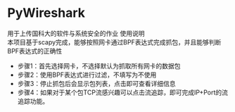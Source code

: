 # PyWireshark
用于上传国科大的软件与系统安全的作业
使用说明               
本项目基于scapy完成，能够按照网卡通过BPF表达式完成抓包，并且能够判断BPF表达式的正确性
- 步骤1：首先选择网卡，不选择默认为抓取所有网卡的数据包
- 步骤2：使用BPF表达式进行过滤，不填写为不使用
- 步骤3：停止抓包后会显示包列表，点击即可查看详细信息
- 步骤4：如果对于某个包TCP流感兴趣可以点击流追踪，即可完成IP+Port的流追踪功能。